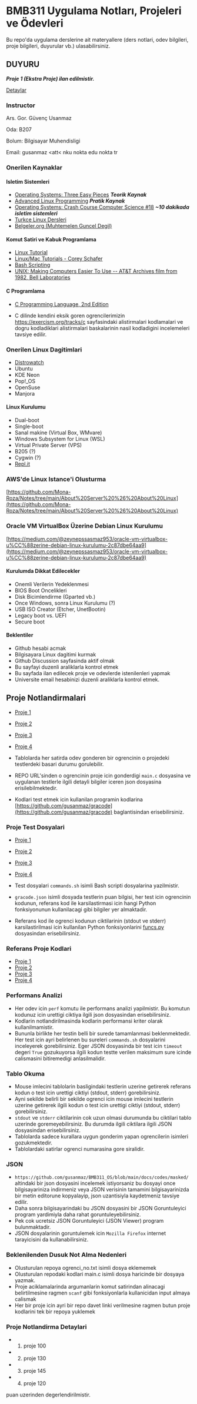 # BMB311 Uygulama Notları, Projeleri ve Ödevleri

Bu repo'da uygulama derslerine ait materyallere (ders notlari, odev bilgileri, proje bilgileri, duyurular vb.) ulasabilirsiniz.

## DUYURU

***Proje 1 (Ekstra Proje) ilan edilmistir.***

[Detaylar](https://github.com/gusanmaz/BMB311_OS/blob/main/projects.md)

### Instructor

Ars. Gor. Güvenç Usanmaz

Oda: B207

Bolum: Bilgisayar Muhendisligi

Email: gusanmaz <att< nku nokta edu nokta tr

###

### Onerilen Kaynaklar

#### Isletim Sistemleri

* [Operating Systems: Three Easy Pieces](https://pages.cs.wisc.edu/~remzi/OSTEP/) ***Teorik Kaynak***
* [Advanced Linux Programming](https://mentorembedded.github.io/advancedlinuxprogramming/alp-folder/) ***Pratik Kaynak***
* [Operating Systems: Crash Course Computer Science #18](https://www.youtube.com/watch?v=26QPDBe-NB8) ***~10 dakikada isletim sistemleri***
* [Turkce Linux Dersleri](https://linux-dersleri.github.io/)
* [Belgeler.org (Muhtemelen Guncel Degil)](http://www.belgeler.org/)

#### Komut Satiri ve Kabuk Programlama

* [Linux Tutorial](https://ryanstutorials.net/linuxtutorial/)
* [Linux/Mac Tutorials - Corey Schafer](https://www.youtube.com/playlist?list=PL-osiE80TeTvGhHkpvfmKWOiIPF8UVy6c)
* [Bash Scripting](https://ryanstutorials.net/bash-scripting-tutorial/)
* [UNIX: Making Computers Easier To Use -- AT&T Archives film from 1982, Bell Laboratories](https://www.youtube.com/watch?v=XvDZLjaCJuw&t)

#### C Programlama

* [C Programming Language, 2nd Edition](https://www.amazon.com/Programming-Language-2nd-Brian-Kernighan/dp/0131103628/ref=sr_1_1?crid=YQFLRR2SUKAG&keywords=c+programming&qid=1665091837&qu=eyJxc2MiOiI1LjIxIiwicXNhIjoiNC42OCIsInFzcCI6IjQuNjMifQ%3D%3D&s=books&sprefix=c+programming%2Cstripbooks-intl-ship%2C275&sr=1-1)

* C dilinde kendini eksik goren ogrencilerimizin https://exercism.org/tracks/c sayfasindaki alistirmalari kodlamalari ve dogru kodladiklari alistirmalari baskalarinin nasil kodladigini incelemeleri tavsiye edilir.

### Onerilen Linux Dagitimlari

* [Distrowatch](https://distrowatch.com/)
* Ubuntu
* KDE Neon
* Pop!_OS
* OpenSuse
* Manjora

#### Linux Kurulumu
* Dual-boot
* Single-boot
* Sanal makine (Virtual Box, WMvare)
* Windows Subsystem for Linux (WSL)
* Virtual Private Server (VPS)
* B205 (?)
* Cygwin (?)
* [Repl.it](replit.com)

### AWS'de Linux Istance'i Olusturma

[https://github.com/Mona-Roza/Notes/tree/main/About%20Server%20%26%20About%20Linux](https://github.com/Mona-Roza/Notes/tree/main/About%20Server%20%26%20About%20Linux)

### Oracle VM VirtualBox Üzerine Debian Linux Kurulumu

[https://medium.com/@zeynepssasmaz953/oracle-vm-virtualbox-u%CC%88zerine-debian-linux-kurulumu-2c87dbe64aa9](https://medium.com/@zeynepssasmaz953/oracle-vm-virtualbox-u%CC%88zerine-debian-linux-kurulumu-2c87dbe64aa9)

#### Kurulumda Dikkat Edilecekler
* Onemli Verilerin Yedeklenmesi
* BIOS Boot Oncelikleri
* Disk Bicimlendirme (Gparted vb.)
* Once Windows, sonra Linux Kurulumu (?)
* USB ISO Creator (Etcher, UnetBootin)
* Legacy boot vs. UEFI
* Secure boot

#### Beklentiler
* Github hesabi acmak
* Bilgisayara Linux dagitimi kurmak
* Github Discussion sayfasinda aktif olmak
* Bu sayfayi duzenli araliklarla kontrol etmek
* Bu sayfada ilan edilecek proje ve odevlerde istenilenleri yapmak
* Universite email hesabinizi duzenli araliklarla kontrol etmek.

## Proje Notlandirmalari

* [Proje 1](https://gusanmaz.github.io/BMB311_OS/grades/p1.html)
* [Proje 2](https://gusanmaz.github.io/BMB311_OS/grades/p2.html)
* [Proje 3](https://gusanmaz.github.io/BMB311_OS/grades/p3.html)
* [Proje 4](https://gusanmaz.github.io/BMB311_OS/grades/p4.html)

* Tablolarda her satirda odev gonderen bir ogrencinin o projedeki testlerdeki basari durumu gorulebilir.
* REPO URL'sinden o ogrencinin proje icin gonderdigi `main.c` dosyasina ve uygulanan testlerle ilgili detayli bilgiler iceren json dosyasina erisilebilmektedir.
* Kodlari test etmek icin kullanilan programin kodlarina [https://github.com/gusanmaz/gracode](https://github.com/gusanmaz/gracode) baglantisindan erisebilirsiniz.

### Proje Test Dosyalari

* [Proje 1](https://github.com/gusanmaz/BMB311_OS/tree/main/docs/test_files/p1)
* [Proje 2](https://github.com/gusanmaz/BMB311_OS/tree/main/docs/test_files/p2)
* [Proje 3](https://github.com/gusanmaz/BMB311_OS/tree/main/docs/test_files/p3)
* [Proje 4](https://github.com/gusanmaz/BMB311_OS/tree/main/docs/test_files/p4)

* Test dosyalari `commands.sh` isimli Bash scripti dosyalarina yazilmistir.
* `gracode.json` isimli dosyada testlerin puan bilgisi, her test icin ogrencinin kodunun, referans kod ile karsilastirmasi icin hangi Python fonksiyonunun
kullanilacagi gibi bilgiler yer almaktadir.
* Referans kod ile ogrenci kodunun ciktilarinin (stdout ve stderr) karsilastirilmasi icin kullanilan Python fonksiyonlarini  [funcs.py](https://github.com/gusanmaz/gracode/blob/main/funcs.py) dosyasindan erisebilirsiniz.

### Referans Proje Kodlari

* [Proje 1](https://github.com/gusanmaz/BMB311_OS/blob/main/docs/codes/masked/p1/g******z/main.c)
* [Proje 2](https://github.com/gusanmaz/BMB311_OS/blob/main/docs/codes/masked/p2/g******z/main.c)
* [Proje 3](https://github.com/gusanmaz/BMB311_OS/blob/main/docs/codes/masked/p3/g******z/main.c)
* [Proje 4](https://github.com/gusanmaz/BMB311_OS/blob/main/docs/codes/masked/p4/g******z/main.c)

### Performans Analizi

* Her odev icin `perf` komutu ile performans analizi yapilmistir. Bu komutun kodunuz icin urettigi ciktiya ilgili json dosyasindan erisebilirsiniz.
* Kodlarin notlandirilmasinda kodlarin performansi kriter olarak kullanilmamistir.
* Bununla birlikte her testin belli bir surede tamamlanmasi beklenmektedir. Her test icin ayri belirlenen bu sureleri `commands.sh` dosyalarini inceleyerek gorebilirsiniz. Eger JSON dosyasinda bir test icin `timeout` degeri `True` gozukuyorsa ilgili kodun testte verilen maksimum sure icinde calismasini bitiremedigi anlasilmalidir.

### Tablo Okuma

* Mouse imlecini tablolarin basligindaki testlerin uzerine getirerek referans kodun o test icin urettigi ciktiyi (stdout, stderr) gorebilirsiniz.
* Ayni sekilde belirli bir sekilde ogrenci icin mouse imlecini testlerin uzerine getirerek ilgili kodun o test icin urettigi ciktiyi (stdout, stderr) gorebilirsiniz.
*  `stdout` ve `stderr` ciktilarinin cok uzun olmasi durumunda bu ciktilari tablo uzerinde goremeyebilirsiniz. Bu durumda ilgili ciktilara ilgili JSON dosyasindan erisebilirsiniz.
*  Tablolarda sadece kurallara uygun gonderim yapan ogrencilerin isimleri gozukmektedir.
*  Tablolardaki satirlar ogrenci numarasina gore siralidir.

### JSON

* `https://github.com/gusanmaz/BMB311_OS/blob/main/docs/codes/masked/` altindaki bir json dosyasini incelemek istiyorsaniz bu dosyayi once bilgisayariniza indirmeniz veya JSON verisinin tamamini bilgisayarinizda bir metin editorune kopyalayip, json uzantisiyla kaydetmeniz tavsiye edilir.
* Daha sonra bilgisayarindaki bu JSON dosyasini bir JSON Goruntuleyici program yardimiyla daha rahat goruntuleyebilirsiniz. 
* Pek cok ucretsiz JSON Goruntuleyici (JSON Viewer) program bulunmaktadir.
* JSON dosyalarinin goruntulemek icin `Mozilla Firefox` internet tarayicisini da kullanabilirsiniz.

### Beklenilenden Dusuk Not Alma Nedenleri

* Olusturulan repoya ogrenci_no.txt isimli dosya eklememek
* Olusturulan repodaki kodlari main.c isimli dosya haricinde bir dosyaya yazmak.
* Proje aciklamalarinda argumanlarin komut satirindan alinacagi belirtilmesine ragmen `scanf` gibi fonksiyonlarla kullanicidan input almaya calismak
* Her bir proje icin ayri bir repo davet linki verilmesine ragmen butun proje kodlarini tek bir repoya yuklemek

### Proje Notlandirma Detaylari

* 1. proje 100
* 2. proje 130
* 3. proje 145
* 4. proje 120

puan uzerinden degerlendirilmistir.















